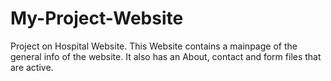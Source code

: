 # My-Project-Website
Project on Hospital Website.
This Website contains a mainpage of the general info of the website.
It also has an About, contact and form files that are active.